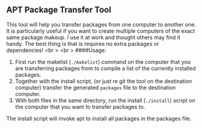 ## APT Package Transfer Tool

This tool will help you transfer packages from one computer to another one. It is particularly useful if you want to create multiple computers of the exact same  package makeup. I use it at work and thought others may find it handy. The best thing is that is requires no extra packages or dependencies!
<br \>
<br \>
####Usage:

   1. First run the makelist (`./makelist`) command on the computer that you are transferring packages from to compile a list of the currently installed packages.  
   2. Together with the install script, (or just re git the tool on the destination computer) transfer the generated `packages` file to the destination computer.  
   3. With both files in the same directory, run the install (`./install`) script on the computer that you want to transfer packages to. 
   
The install script will invoke apt to install all packages in the packages file. 
